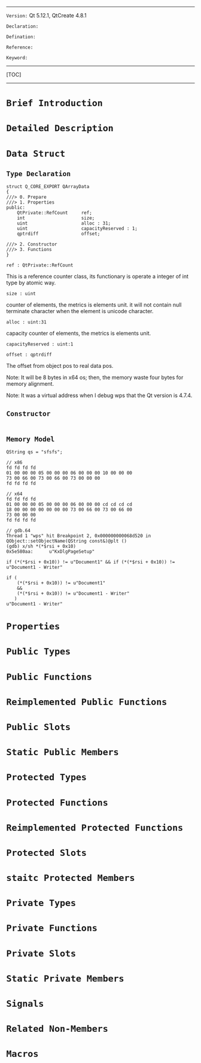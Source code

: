 ***

`Version:` Qt 5.12.1, QtCreate 4.8.1

`Declaration:`

`Defination:`

`Reference:`

`Keyword:`

***

[TOC]

***

# `Brief Introduction`

# `Detailed Description`

# `Data Struct`

## `Type Declaration`

```
struct Q_CORE_EXPORT QArrayData
{
///> 0. Prepare
///> 1. Properties
public:
    QtPrivate::RefCount     ref;
    int                     size;
    uint                    alloc : 31;
    uint                    capacityReserved : 1;
    qptrdiff                offset;

///> 2. Constructor
///> 3. Functions
}
```

`ref : QtPrivate::RefCount`

This is a reference counter class, its functionary is operate a integer of int
type by atomic way.

`size : uint`

counter of elements, the metrics is elements unit. it will not contain null
terminate character when the element is unicode character.

`alloc : uint:31`

capacity counter of elements, the metrics is elements unit.

`capacityReserved : uint:1`

`offset : qptrdiff`

The offset from object pos to real data pos.

Note: It will be 8 bytes in x64 os; then, the memory waste four bytes for memory
alignment.

Note: It was a virtual address when I debug wps that the Qt version is 4.7.4.

## `Constructor`

``` text

```

## `Memory Model`

``` text
QString qs = "sfsfs";

// x86
fd fd fd fd
01 00 00 00 05 00 00 00 06 00 00 00 10 00 00 00
73 00 66 00 73 00 66 00 73 00 00 00
fd fd fd fd

// x64
fd fd fd fd
01 00 00 00 05 00 00 00 06 00 00 00 cd cd cd cd
18 00 00 00 00 00 00 00 73 00 66 00 73 00 66 00
73 00 00 00
fd fd fd fd

// gdb.64
Thread 1 "wps" hit Breakpoint 2, 0x000000000068d520 in QObject::setObjectName(QString const&)@plt ()
(gdb) x/sh *(*$rsi + 0x10)
0x5e580aa:      u"KxDlgPageSetup"

if (*(*$rsi + 0x10)) != u"Document1" && if (*(*$rsi + 0x10)) != u"Document1 - Writer"

if (
    (*(*$rsi + 0x10)) != u"Document1"
    &&
    (*(*$rsi + 0x10)) != u"Document1 - Writer"
   )
u"Document1 - Writer"
```

# `Properties`

# `Public Types`

# `Public Functions`

# `Reimplemented Public Functions`

# `Public Slots`

# `Static Public Members`

# `Protected Types`

# `Protected Functions`

# `Reimplemented Protected Functions`

# `Protected Slots`

# `staitc Protected Members`

# `Private Types`

# `Private Functions`

# `Private Slots`

# `Static Private Members`

# `Signals`

# `Related Non-Members`

# `Macros`
